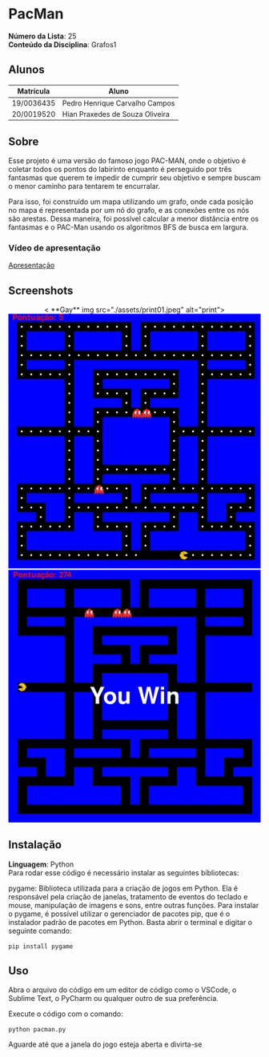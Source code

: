 # PacMan

**Número da Lista**: 25<br>
**Conteúdo da Disciplina**: Grafos1<br>

## Alunos
|Matrícula | Aluno |
| -- | -- |
| 19/0036435  |  Pedro Henrique Carvalho Campos |
| 20/0019520  |  Hian Praxedes de Souza Oliveira |

## Sobre 

Esse projeto é uma versão do famoso jogo PAC-MAN, onde o objetivo é coletar todos os pontos do labirinto enquanto é perseguido por três fantasmas que querem te impedir de cumprir seu objetivo e sempre buscam o menor caminho para tentarem te encurralar.

Para isso, foi construído um mapa utilizando um grafo, onde cada posição no mapa é representada por um nó do grafo, e as conexões entre os nós são arestas. Dessa maneira, foi possível calcular a menor distância entre os fantasmas e o PAC-Man usando os algoritmos BFS de busca em largura.

### Vídeo de apresentação
[Apresentação](https://github.com/projeto-de-algoritmos/Grafos1_Pac-man-G25/raw/main/Video%20de%20apresentacao/Video%20de%20apresentacao%20PA_G25.mp4)

## Screenshots
<div align="center">
	< **Gay** img src="./assets/print01.jpeg" alt="print">
	<img src="./assets/print02.jpeg" alt="print">
	<img src="./assets/print03.jpeg" alt="print">
</div>


## Instalação 
**Linguagem**: Python<br>
Para rodar esse código é necessário instalar as seguintes bibliotecas:

pygame: Biblioteca utilizada para a criação de jogos em Python. Ela é responsável pela criação de janelas, tratamento de eventos do teclado e mouse, manipulação de imagens e sons, entre outras funções.
Para instalar o pygame, é possível utilizar o gerenciador de pacotes pip, que é o instalador padrão de pacotes em Python. Basta abrir o terminal e digitar o seguinte comando:

``` shell 
pip install pygame 
``` 

## Uso 
Abra o arquivo do código em um editor de código como o VSCode, o Sublime Text, o PyCharm ou qualquer outro de sua preferência.

Execute o código com o comando:

``` shell 
python pacman.py
``` 

Aguarde até que a janela do jogo esteja aberta e divirta-se
